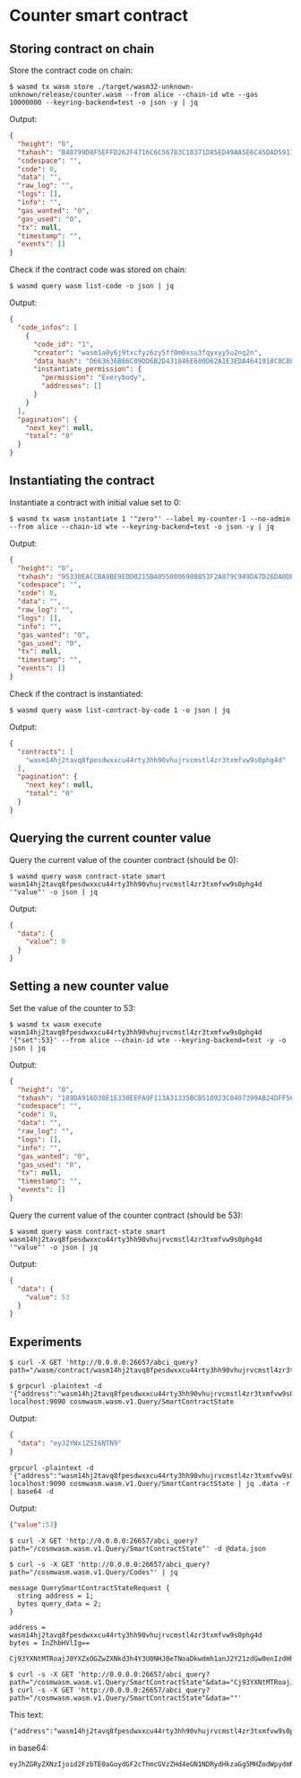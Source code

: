 # Counter smart contract

## Storing contract on chain

Store the contract code on chain:

```shell
$ wasmd tx wasm store ./target/wasm32-unknown-unknown/release/counter.wasm --from alice --chain-id wte --gas 10000000 --keyring-backend=test -o json -y | jq
```

Output:

```json
{
  "height": "0",
  "txhash": "B48799D8F5EFFD262F4716C6C56783C10371D85ED49AA5E6C45DAD591103EB75",
  "codespace": "",
  "code": 0,
  "data": "",
  "raw_log": "",
  "logs": [],
  "info": "",
  "gas_wanted": "0",
  "gas_used": "0",
  "tx": null,
  "timestamp": "",
  "events": []
}
```

Check if the contract code was stored on chain:

```shell
$ wasmd query wasm list-code -o json | jq
```

Output:

```json
{
  "code_infos": [
    {
      "code_id": "1",
      "creator": "wasm1a8y6j9txcfyz6zy5ff0m0xsu3fqyxyy5u2nq2n",
      "data_hash": "D663636B86C09DD6B2D431846E600D62A1E3EDA4641918C8C8E261FB2600D74C",
      "instantiate_permission": {
        "permission": "Everybody",
        "addresses": []
      }
    }
  ],
  "pagination": {
    "next_key": null,
    "total": "0"
  }
}
```

## Instantiating the contract

Instantiate a contract with initial value set to 0: 

```shell
$ wasmd tx wasm instantiate 1 '"zero"' --label my-counter-1 --no-admin --from alice --chain-id wte --keyring-backend=test -o json -y | jq
```

Output:

```json
{
  "height": "0",
  "txhash": "95330EACCBA9BE9EDD0215BA0558006908853F2A879C949DA7D26DA0DBD4EB76",
  "codespace": "",
  "code": 0,
  "data": "",
  "raw_log": "",
  "logs": [],
  "info": "",
  "gas_wanted": "0",
  "gas_used": "0",
  "tx": null,
  "timestamp": "",
  "events": []
}
```

Check if the contract is instantiated:
 
```shell
$ wasmd query wasm list-contract-by-code 1 -o json | jq
```

Output:

```json
{
  "contracts": [
    "wasm14hj2tavq8fpesdwxxcu44rty3hh90vhujrvcmstl4zr3txmfvw9s0phg4d"
  ],
  "pagination": {
    "next_key": null,
    "total": "0"
  }
}
```

## Querying the current counter value

Query the current value of the counter contract (should be 0):

```shell
$ wasmd query wasm contract-state smart wasm14hj2tavq8fpesdwxxcu44rty3hh90vhujrvcmstl4zr3txmfvw9s0phg4d '"value"' -o json | jq
```

Output:

```json
{
  "data": {
    "value": 0
  }
}
```

## Setting a new counter value

Set the value of the counter to 53:

```shell
$ wasmd tx wasm execute wasm14hj2tavq8fpesdwxxcu44rty3hh90vhujrvcmstl4zr3txmfvw9s0phg4d '{"set":53}' --from alice --chain-id wte --keyring-backend=test -y -o json | jq
```

Output:

```json
{
  "height": "0",
  "txhash": "189DA916D38E1E338EEFA9F113A31335BCB510923C0407399AB24DFF56D38B0C",
  "codespace": "",
  "code": 0,
  "data": "",
  "raw_log": "",
  "logs": [],
  "info": "",
  "gas_wanted": "0",
  "gas_used": "0",
  "tx": null,
  "timestamp": "",
  "events": []
}
```

Query the current value of the counter contract (should be 53):

```shell
$ wasmd query wasm contract-state smart wasm14hj2tavq8fpesdwxxcu44rty3hh90vhujrvcmstl4zr3txmfvw9s0phg4d '"value"' -o json | jq
```

Output:

```json
{
  "data": {
    "value": 53
  }
}
```


## Experiments

```shell
$ curl -X GET 'http://0.0.0.0:26657/abci_query?path="/wasm/contract/wasm14hj2tavq8fpesdwxxcu44rty3hh90vhujrvcmstl4zr3txmfvw9s0phg4d"&data=xxxx'
```

```shell
$ grpcurl -plaintext -d '{"address":"wasm14hj2tavq8fpesdwxxcu44rty3hh90vhujrvcmstl4zr3txmfvw9s0phg4d","query_data":"InZhbHVlIg=="}' localhost:9090 cosmwasm.wasm.v1.Query/SmartContractState
```

Output:

```json
{
  "data": "eyJ2YWx1ZSI6NTN9"
}
```

```shell
grpcurl -plaintext -d '{"address":"wasm14hj2tavq8fpesdwxxcu44rty3hh90vhujrvcmstl4zr3txmfvw9s0phg4d","query_data":"InZhbHVlIg=="}' localhost:9090 cosmwasm.wasm.v1.Query/SmartContractState | jq .data -r | base64 -d
```

Output:

```json
{"value":53}
```

```shell
$ curl -X GET 'http://0.0.0.0:26657/abci_query?path="/cosmwasm.wasm.v1.Query/SmartContractState"' -d @data.json
```

```shell
$ curl -s -X GET 'http://0.0.0.0:26657/abci_query?path="/cosmwasm.wasm.v1.Query/Codes"' | jq
```

```
message QuerySmartContractStateRequest {
  string address = 1;
  bytes query_data = 2;
}
```

```text
address = wasm14hj2tavq8fpesdwxxcu44rty3hh90vhujrvcmstl4zr3txmfvw9s0phg4d
bytes = InZhbHVlIg==
```

```text
Cj93YXNtMTRoajJ0YXZxOGZwZXNkd3h4Y3U0NHJ0eTNoaDkwdmh1anJ2Y21zdGw0enIzdHhtZnZ3OXMwcGhnNGQSDEluWmhiSFZsSWc9PQ==
```

```text
$ curl -s -X GET 'http://0.0.0.0:26657/abci_query?path="/cosmwasm.wasm.v1.Query/SmartContractState"&data="Cj93YXNtMTRoajJ0YXZxOGZwZXNkd3h4Y3U0NHJ0eTNoaDkwdmh1anJ2Y21zdGw0enIzdHhtZnZ3OXMwcGhnNGQSByJ2YWx1ZSI="'
$ curl -s -X GET 'http://0.0.0.0:26657/abci_query?path="/cosmwasm.wasm.v1.Query/SmartContractState"&data=""'
```

This text:
```text
{"address":"wasm14hj2tavq8fpesdwxxcu44rty3hh90vhujrvcmstl4zr3txmfvw9s0phg4d","query_data":"InZhbHVlIg=="}
```

in base64:
```text
eyJhZGRyZXNzIjoid2FzbTE0aGoydGF2cThmcGVzZHd4eGN1NDRydHkzaGg5MHZodWpydmNtc3RsNHpyM3R4bWZ2dzlzMHBoZzRkIiwicXVlcnlfZGF0YSI6IkluWmhiSFZsSWc9PSJ9
```

